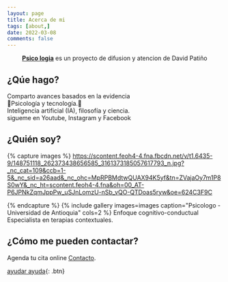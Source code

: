 ```yaml
---
layout: page
title: Acerca de mi
tags: [about,]
date: 2022-03-08
comments: false
---
```

    
<center><a href="https://psico-logia.github.io/Homepage/"><b>Psico logia</b></a> es un proyecto de difusion y atencion de David Patiño </center>

## ¿Qúe hago?
Comparto avances basados en la evidencia <br>
🧠Psicología y tecnología.📳 <br>
Inteligencia artificial (IA), filosofía y ciencia. <br>
sigueme en Youtube, Instagram y Facebook 

## ¿Quién soy?

{% capture images %}
    https://scontent.feoh4-4.fna.fbcdn.net/v/t1.6435-9/148751118_262373438656585_3161373185057617793_n.jpg?_nc_cat=109&ccb=1-5&_nc_sid=a26aad&_nc_ohc=MpRPBMdtwQUAX94K5yf&tn=ZVajaOy7m1P8S0wY&_nc_ht=scontent.feoh4-4.fna&oh=00_AT-P6JPNkZqmJppPw_uSJnLomzU-nSb_vQO-QTDoas5ryw&oe=624C3F9C
    
{% endcapture %}
{% include gallery images=images caption="Psicologo - Universidad de Antioquia" cols=2 %}
Enfoque cognitivo-conductual
Especialista en terapias contextuales.

## ¿Cómo me pueden contactar?

Agenda tu cita online [Contacto](https://www.instagram.com/psico.logia.co/).
      
[ayudar ayuda](https://www.youtube.com/c/psicologia0){: .btn}
